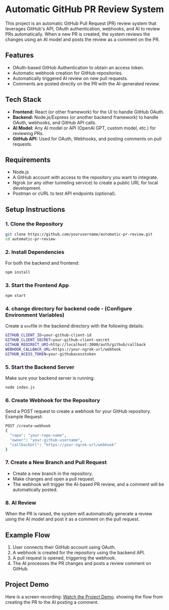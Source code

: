 # Automatic GitHub PR Review System

This project is an automatic GitHub Pull Request (PR) review system that leverages GitHub's API, OAuth authentication, webhooks, and AI to review PRs automatically. When a new PR is created, the system reviews the changes using an AI model and posts the review as a comment on the PR.

## Features
- OAuth-based GitHub Authentication to obtain an access token.
- Automatic webhook creation for GitHub repositories.
- Automatically triggered AI review on new pull requests.
- Comments are posted directly on the PR with the AI-generated review.
  
## Tech Stack
- **Frontend:** React (or other framework) for the UI to handle GitHub OAuth.
- **Backend:** Node.js/Express (or another backend framework) to handle OAuth, webhooks, and GitHub API calls.
- **AI Model:** Any AI model or API (OpenAI GPT, custom model, etc.) for reviewing PRs.
- **GitHub API:** Used for OAuth, Webhooks, and posting comments on pull requests.

## Requirements
- Node.js
- A GitHub account with access to the repository you want to integrate.
- Ngrok (or any other tunneling service) to create a public URL for local development.
- Postman or cURL to test API endpoints (optional).
  
## Setup Instructions

### 1. Clone the Repository
```bash
git clone https://github.com/yourusername/automatic-pr-review.git
cd automatic-pr-review
```
### 2. Install Dependencies
For both the backend and frontend:
```bash
npm install
```
### 3. Start the Frontend App
```bash
npm start
```
### 4. change directory for backend code - (Configure Environment Variables)
Create a `env`file in the backend directory with the following details:
```bash
GITHUB_CLIENT_ID=your-github-client-id
GITHUB_CLIENT_SECRET=your-github-client-secret
GITHUB_REDIRECT_URI=http://localhost:3000/auth/github/callback
WEBHOOK_CALLBACK_URL=https://your-ngrok-url/webhook
GITHUB_ACESS_TOKEN=your-githubacesstoken
```
### 5. Start the Backend Server
Make sure your backend server is running:
```bash
node index.js
```
### 6. Create Webhook for the Repository
Send a POST request to create a webhook for your GitHub repository.
Example Request:
```bash
POST /create-webhook
{
  "repo": "your-repo-name",
  "owner": "your-github-username",
  "callbackUrl": "https://your-ngrok-url/webhook"
}
```

### 7. Create a New Branch and Pull Request
- Create a new branch in the repository.
- Make changes and open a pull request.
- The webhook will trigger the AI-based PR review, and a comment will be automatically posted.

### 8. AI Review
When the PR is raised, the system will automatically generate a review using the AI model and post it as a comment on the pull request.

## Example Flow

1) User connects their GitHub account using OAuth.
2) A webhook is created for the repository using the backend API.
2) A pull request is opened, triggering the webhook.
4) The AI processes the PR changes and posts a review comment on GitHub.

##  Project Demo
 Here is a screen recording: [Watch the Project Demo](./video/assignmentgit.mp4). showing the flow from creating the PR to the AI posting a comment.
